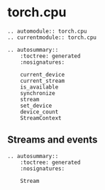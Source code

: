 # torch.cpu

```{eval-rst}
.. automodule:: torch.cpu
.. currentmodule:: torch.cpu

.. autosummary::
    :toctree: generated
    :nosignatures:

    current_device
    current_stream
    is_available
    synchronize
    stream
    set_device
    device_count
    StreamContext
```

## Streams and events

```{eval-rst}
.. autosummary::
    :toctree: generated
    :nosignatures:

    Stream
```